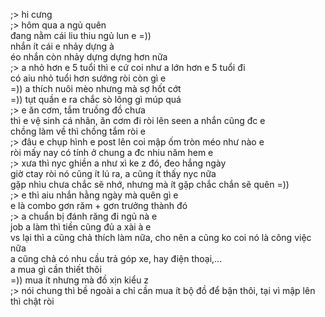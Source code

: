 ;> hi cưng<br>
;> hôm qua a ngủ quên<br>
đang nằm cái liu thiu ngủ lun e =))<br>
nhắn ít cái e nhảy dựng à<br>
éo nhắn còn nhảy dựng dựng hơn nữa<br>
;> a nhỏ hơn e 5 tuổi thì e cứ coi như a lớn hơn e 5 tuổi đi<br>
có aiu nhỏ tuổi hơn sướng ròi còn gì e<br>
=)) a thích nuôi mèo nhưng mà sợ hốt cớt<br>
=)) tụt quần e ra chắc sò lông gì múp quá<br>
;> e ăn cơm, tắm truồng đồ chưa<br>
thì e vệ sinh cá nhân, ăn cơm đi ròi lên seen a nhắn cũng đc e<br>
chồng làm về thì chồng tắm ròi e<br>
;> đâu e chụp hình e post lên coi mập ốm tròn méo như nào e<br>
ròi mấy nay có tính ở chung a đc nhiu năm hem e<br>
;> xưa thì nyc ghiền a như xì ke z đó, đeo hắng ngày<br>
giờ ctay ròi nó cũng ít lú ra, a cũng ít thấy nyc nữa<br>
gặp nhìu chưa chắc sẽ nhớ, nhưng mà ít gặp chắc chắn sẽ quên =))<br>
;> e thì aiu nhắn hằng ngày mà quên gì e<br>
e là combo gơn răm + gơn trưởng thành đó<br>
;> a chuẩn bị đánh răng đi ngủ nà e<br>
job a làm thì tiền cũng đủ a xài à e<br>
vs lại thì a cũng chả thích làm nữa, cho nên a cũng ko coi nó là công việc nữa<br>
a cũng chả có nhu cầu trả góp xe, hay điện thoại,...<br>
a mua gì cần thiết thôi<br>
=)) mua ít nhưng mà đồ xịn kiểu z<br>
;> nói chung thì bề ngoài a chỉ cần mua ít bộ đồ để bận thôi, tại vì mập lên thì chật ròi
